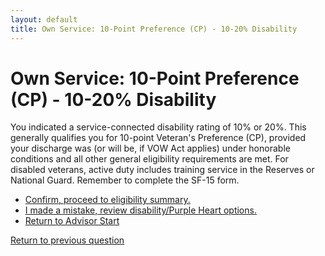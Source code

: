 ```yaml
---
layout: default
title: Own Service: 10-Point Preference (CP) - 10-20% Disability
---
```


# Own Service: 10-Point Preference (CP) - 10-20% Disability

You indicated a service-connected disability rating of 10% or 20%. This generally qualifies you for 10-point Veteran's Preference (CP), provided your discharge was (or will be, if VOW Act applies) under honorable conditions and all other general eligibility requirements are met. For disabled veterans, active duty includes training service in the Reserves or National Guard. Remember to complete the SF-15 form.

*   [Confirm, proceed to eligibility summary.](./eligible_cp_10point.md)
*   [I made a mistake, review disability/Purple Heart options.](./ownservice_disability_details.md)
*   [Return to Advisor Start](./start.md)

[Return to previous question](./ownservice_disability_details.md)
